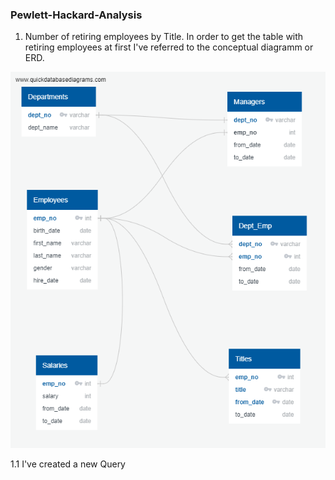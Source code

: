 ### Pewlett-Hackard-Analysis

1. Number of retiring employees by Title.
In order to get the table with retiring employees at first I've referred to the conceptual diagramm or ERD.

![Image](EmployeeDB.PNG)

1.1 I've created a new Query 
